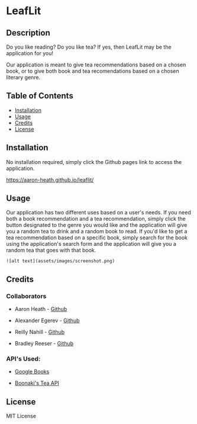 # LeafLit

## Description

Do you like reading? Do you like tea? If yes, then LeafLit may be the application for you!

Our application is meant to give tea recommendations based on a chosen book, or to give both book and tea recomendations based on a chosen literary genre.

## Table of Contents

- [Installation](#installation)
- [Usage](#usage)
- [Credits](#credits)
- [License](#license)

## Installation

No installation required, simply click the Github pages link to access the application.

https://aaron-heath.github.io/leaflit/

## Usage

Our application has two different uses based on a user's needs. If you need both a book recommendation and a tea recommendation, simply click the button designated to the genre you would like and the application will give you a random tea to drink and a random book to read. If you'd like to get a tea recommendation based on a specific book, simply search for the book using the application's search form and the application will give you a random tea that goes with that book.


    ![alt text](assets/images/screenshot.png)
   

## Credits

### **Collaborators**

- Aaron Heath - [Github](https://github.com/Aaron-Heath?tab=repositories)

- Alexander Egerev - [Github](https://github.com/upennbootcamp23?tab=repositories)

- Reilly Nahill - [Github](https://github.com/rnahill?tab=repositories)

- Bradley Reeser - [Github](https://github.com/CovenantKid?tab=repositories)

###  **API's Used:**

- [Google Books](https://developers.google.com/books)

- [Boonaki's Tea API](https://boonakitea.cyclic.app/)


## License

MIT License
